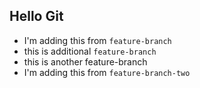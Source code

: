 ## Hello Git

- I'm adding this from `feature-branch`
- this is additional `feature-branch`
- this is another feature-branch
- I'm adding this from `feature-branch-two`